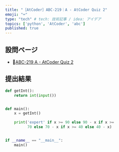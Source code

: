```yaml
---
title: "［AtCoder］ABC-219｜A - AtCoder Quiz 2"
emoji: "⌨️"
type: "tech" # tech: 技術記事 / idea: アイデア
topics: ['python', 'AtCoder', 'abc']
published: true
---
```


## 設問ページ

- 🔗[ABC-219 A - AtCoder Quiz 2](https://atcoder.jp/contests/abc219/tasks/abc219_a)

## 提出結果

```python
def getInt():
    return int(input())


def main():
    x = getInt()

    print('expert' if x >= 90 else 90 - x if x >=
          70 else 70 - x if x >= 40 else 40 - x)


if __name__ == "__main__":
    main()
```
